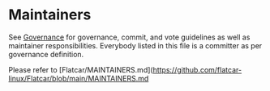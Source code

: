 # Maintainers

See [Governance](https://github.com/flatcar-linux/Flatcar/blob/main/governance.md) for governance, commit, and vote guidelines as well as maintainer responsibilities. Everybody listed in this file is a committer as per governance definition.

Please refer to [Flatcar/MAINTAINERS.md](https://github.com/flatcar-linux/Flatcar/blob/main/MAINTAINERS.md
